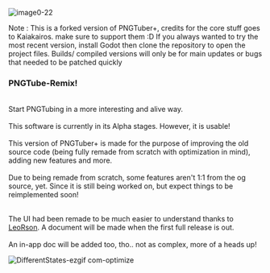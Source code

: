 ![image0-22](https://github.com/MudkipWorld/PNGTuber-Remix/assets/94318023/47bd9ee0-13e3-4ad8-af88-90dd5fa34628)

Note : This is a forked version of PNGTuber+, credits for the core stuff goes to Kaiakairos. make sure to support them :D
If you always wanted to try the most recent version, install Godot then clone the repository to open the project files. Builds/ compiled versions will only be for main updates or bugs that needed to be patched quickly 

<h3>PNGTube-Remix!</h3>
<br>Start PNGTubing in a more interesting and alive way.</br>
<br>This software is currently in its Alpha stages. However, it is usable!</br>
<br>This version of PNGTuber+ is made for the purpose of improving the old source code (being fully remade from scratch with optimization in mind), adding new features and more.</br>
<br>Due to being remade from scratch, some features aren't 1:1 from the og source, yet. Since it is still being worked on, but expect things to be reimplemented soon!</br>

<br>The UI had been remade to be much easier to understand thanks to [LeoRson](https://github.com/LeoRson). A document will be made when the first full release is out.</br>
<br>An in-app doc will be added too, tho.. not as complex, more of a heads up!</br>

![DifferentStates-ezgif com-optimize](https://github.com/MudkipWorld/PNGTuber-Remix/assets/94318023/adf32ea2-c193-4622-823f-a95274fcfdd7)

